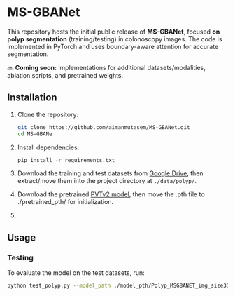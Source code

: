 # MS-GBANet

This repository hosts the initial public release of **MS-GBANet**, focused **on polyp segmentation** (training/testing) in colonoscopy images. The code is implemented in PyTorch and uses boundary-aware attention for accurate segmentation.

 🔜 **Coming soon:** implementations for additional datasets/modalities, ablation scripts, and pretrained weights.

 ## Installation

1. Clone the repository:
    ```sh
    git clone https://github.com/aimanmutasem/MS-GBANet.git
    cd MS-GBANe
    ```

2. Install dependencies:
    ```sh
    pip install -r requirements.txt
    ```

3. Download the training and test datasets from [Google Drive](https://drive.google.com/file/d/1pFxb9NbM8mj_rlSawTlcXG1OdVGAbRQC/view), then extract/move them into the project directory at `./data/polyp/`.

4. Download the pretrained [PVTv2 model](https://drive.google.com/drive/folders/1Eu8v9vMRvt-dyCH0XSV2i77lAd62nPXV), then move the .pth file to ./pretrained_pth/ for initialization.
5. 
## Usage

### Testing

To evaluate the model on the test datasets, run:

```sh
python test_polyp.py --model_path ./model_pth/Polyp_MSGBANET_img_size352bs4_Run1/Polyp_MSGBANET_img_size352bs4_Run1-best.pth
```

